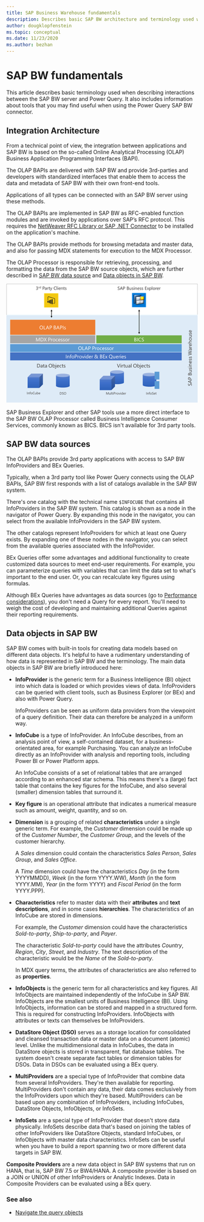 ```yaml
---
title: SAP Business Warehouse fundamentals
description: Describes basic SAP BW architecture and terminology used when interacting with the Power Query SAP Business Warehouse connector.
author: dougklopfenstein
ms.topic: conceptual
ms.date: 11/23/2020
ms.author: bezhan
---
```


# SAP BW fundamentals

This article describes basic terminology used when describing interactions between the SAP BW server and Power Query. It also includes information about tools that you may find useful when using the Power Query SAP BW connector.

## Integration Architecture

From a technical point of view, the integration between applications and SAP BW is based on the so-called Online Analytical Processing (OLAP) Business Application Programming Interfaces (BAPI). 

The OLAP BAPIs are delivered with SAP BW and provide 3rd-parties and developers with standardized interfaces that enable them to access the data and metadata of SAP BW with their own front-end tools.

Applications of all types can be connected with an SAP BW server using these methods.

The OLAP BAPIs are implemented in SAP BW as RFC-enabled function modules and are invoked by applications over SAP’s RFC protocol. This requires the [NetWeaver RFC Library or SAP .NET Connector](application-setup-and-connect.md#prerequisites) to be installed on the application's machine. 

The OLAP BAPIs provide methods for browsing metadata and master data, and also for passing MDX statements for execution to the MDX Processor.

The OLAP Processor is responsible for retrieving, processing, and formatting the data from the SAP BW source objects, which are further described in [SAP BW data source](#sap-bw-data-sources) and [Data objects in SAP BW](#data-objects-in-sap-bw).

![Integration architecture.](integration-architecture.png)

SAP Business Explorer and other SAP tools use a more direct interface to the SAP BW OLAP Processor called Business Intelligence Consumer Services, commonly known as BICS. BICS isn't available for 3rd party tools.

## SAP BW data sources

The OLAP BAPIs provide 3rd party applications with access to SAP BW InfoProviders and BEx Queries.

Typically, when a 3rd party tool like Power Query connects using the OLAP BAPIs, SAP BW first responds with a list of catalogs available in the SAP BW system.

There's one catalog with the technical name `$INFOCUBE` that contains all InfoProviders in the SAP BW system. This catalog is shown as a node in the navigator of Power Query. By expanding this node in the navigator, you can select from the available InfoProviders in the SAP BW system.

The other catalogs represent InfoProviders for which at least one Query exists. By expanding one of these nodes in the navigator, you can select from the available queries associated with the InfoProvider. 

BEx Queries offer some advantages and additional functionality to create customized data sources to meet end-user requirements. For example, you can parameterize queries with variables that can limit the data set to what's important to the end user. Or, you can recalculate key figures using formulas. 

Although BEx Queries have advantages as data sources (go to [Performance considerations](implementation-details.md#performance-considerations)), you don't need a Query for every report. You'll need to weigh the cost of developing and maintaining additional Queries against their reporting requirements.

## Data objects in SAP BW

SAP BW comes with built-in tools for creating data models based on different data objects. It's helpful to have a rudimentary understanding of how data is represented in SAP BW and the terminology. The main data objects in SAP BW are briefly introduced here:

* **InfoProvider**  is the generic term for a Business Intelligence (BI) object into which data is loaded or which provides views of data. InfoProviders can be queried with client tools, such as Business Explorer (or BEx) and also with Power Query.

   InfoProviders can be seen as uniform data providers from the viewpoint of a query definition. Their data can therefore be analyzed in a uniform way.

* **InfoCube** is a type of InfoProvider. An InfoCube describes, from an analysis point of view, a self-contained dataset, for a business-orientated area, for example Purchasing. You can analyze an InfoCube directly as an InfoProvider with analysis and reporting tools, including Power BI or Power Platform apps.

   An InfoCube consists of a set of relational tables that are arranged according to an enhanced star schema. This means there's a (large) fact table that contains the key figures for the InfoCube, and also several (smaller) dimension tables that surround it.

* **Key figure** is an operational attribute that indicates a numerical measure such as amount, weight, quantity, and so on.

* **Dimension** is a grouping of related **characteristics** under a single generic term. For example, the *Customer* dimension could be made up of the *Customer Number*, the *Customer Group*, and the levels of the customer hierarchy.

   A *Sales* dimension could contain the characteristics *Sales Person*, *Sales Group*, and *Sales Office*.

   A *Time* dimension could have the characteristics *Day* (in the form YYYYMMDD), *Week* (in the form YYYY.WW), *Month* (in the form YYYY.MM), *Year* (in the form YYYY) and *Fiscal Period* (in the form YYYY.PPP).

* **Characteristics** refer to master data with their **attributes** and **text descriptions**, and in some cases **hierarchies**. The characteristics of an InfoCube are stored in dimensions.

   For example, the *Customer* dimension could have the characteristics *Sold-to-party*, *Ship-to-party*, and *Payer*. 

   The characteristic *Sold-to-party* could have the attributes *Country*, *Region*, *City*, *Street*, and *Industry*. The text description of the characteristic would be the *Name* of the *Sold-to-party*.

   In MDX query terms, the attributes of characteristics are also referred to as **properties**.

* **InfoObjects** is the generic term for all characteristics and key figures. All InfoObjects are maintained independently of the InfoCube in SAP BW. InfoObjects are the smallest units of Business Intelligence (BI). Using InfoObjects, information can be stored and mapped in a structured form. This is required for constructing InfoProviders. InfoObjects with attributes or texts can themselves be InfoProviders.

* **DataStore Object (DSO)** serves as a storage location for consolidated and cleansed transaction data or master data on a document (atomic) level. Unlike the multidimensional data in InfoCubes, the data in DataStore objects is stored in transparent, flat database tables. The system doesn't create separate fact tables or dimension tables for DSOs. Data in DSOs can be evaluated using a BEx query.

* **MultiProviders** are a special type of InfoProvider that combine data from several InfoProviders. They're then available for reporting. MultiProviders don't contain any data, their data comes exclusively from the InfoProviders upon which they're based. MultiProviders can be based upon any combination of InfoProviders, including InfoCubes, DataStore Objects, InfoObjects, or InfoSets.

* **InfoSets** are a special type of InfoProvider that doesn't store data physically. InfoSets describe data that's based on joining the tables of other InfoProviders like DataStore Objects, standard InfoCubes, or InfoObjects with master data characteristics. InfoSets can be useful when you have to build a report spanning two or more different data targets in SAP BW.

**Composite Providers** are a new data object in SAP BW systems that run on HANA, that is, SAP BW 7.5 or BW4/HANA. A composite provider is based on a JOIN or UNION of other InfoProviders or Analytic Indexes. Data in Composite Providers can be evaluated using a BEx query.

### See also

* [Navigate the query objects](navigate-query-objects.md)
